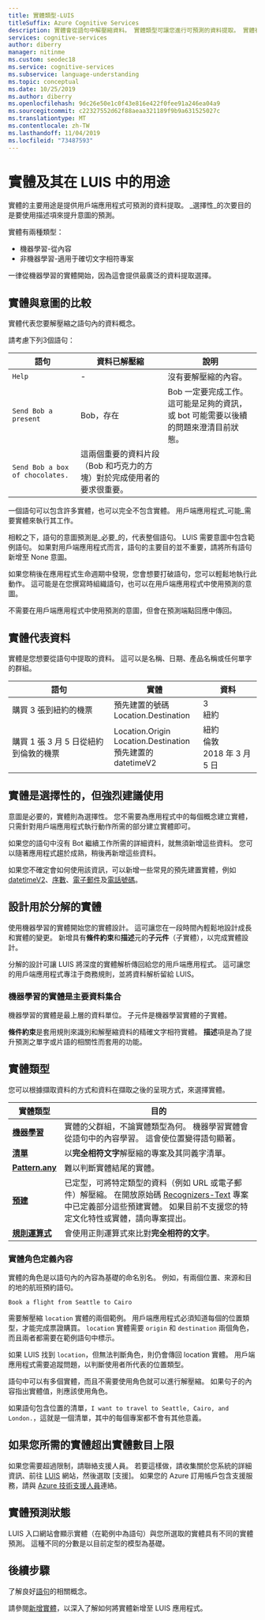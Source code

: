 ```yaml
---
title: 實體類型-LUIS
titleSuffix: Azure Cognitive Services
description: 實體會從語句中解壓縮資料。 實體類型可讓您進行可預測的資料提取。 實體有兩種類型：機器學習和非機器學習。 請務必知道您在語句中使用哪一種類型的實體。
services: cognitive-services
author: diberry
manager: nitinme
ms.custom: seodec18
ms.service: cognitive-services
ms.subservice: language-understanding
ms.topic: conceptual
ms.date: 10/25/2019
ms.author: diberry
ms.openlocfilehash: 9dc26e50e1c0f43e816e422f0fee91a246ea04a9
ms.sourcegitcommit: c22327552d62f88aeaa321189f9b9a631525027c
ms.translationtype: MT
ms.contentlocale: zh-TW
ms.lasthandoff: 11/04/2019
ms.locfileid: "73487593"
---
```

# <a name="entities-and-their-purpose-in-luis"></a>實體及其在 LUIS 中的用途

實體的主要用途是提供用戶端應用程式可預測的資料提取。 _選擇性_的次要目的是要使用描述項來提升意圖的預測。 

實體有兩種類型： 

* 機器學習-從內容
* 非機器學習-適用于確切文字相符專案

一律從機器學習的實體開始，因為這會提供最廣泛的資料提取選擇。

## <a name="entity-compared-to-intent"></a>實體與意圖的比較

實體代表您要解壓縮之語句內的資料概念。 

請考慮下列3個語句：

|語句|資料已解壓縮|說明|
|--|--|--|
|`Help`|-|沒有要解壓縮的內容。|
|`Send Bob a present`|Bob，存在|Bob 一定要完成工作。 這可能是足夠的資訊，或 bot 可能需要以後續的問題來澄清目前狀態。|
|`Send Bob a box of chocolates.`|這兩個重要的資料片段（Bob 和巧克力的方塊）對於完成使用者的要求很重要。|

一個語句可以包含許多實體，也可以完全不包含實體。 用戶端應用程式_可能_需要實體來執行其工作。 

相較之下，語句的意圖預測是_必要_的，代表整個語句。 LUIS 需要意圖中包含範例語句。 如果對用戶端應用程式而言，語句的主要目的並不重要，請將所有語句新增至 None 意圖。 

如果您稍後在應用程式生命週期中發現，您會想要打破語句，您可以輕鬆地執行此動作。 這可能是在您撰寫時組織語句，也可以在用戶端應用程式中使用預測的意圖。 

不需要在用戶端應用程式中使用預測的意圖，但會在預測端點回應中傳回。

## <a name="entities-represent-data"></a>實體代表資料

實體是您想要從語句中提取的資料。 這可以是名稱、日期、產品名稱或任何單字的群組。 

|語句|實體|資料|
|--|--|--|
|購買 3 張到紐約的機票|預先建置的號碼<br>Location.Destination|3<br>紐約|
|購買 1 張 3 月 5 日從紐約到倫敦的機票|Location.Origin<br>Location.Destination<br>預先建置的 datetimeV2|紐約<br>倫敦<br>2018 年 3 月 5 日|

## <a name="entities-are-optional-but-highly-recommended"></a>實體是選擇性的，但強烈建議使用

意圖是必要的，實體則為選擇性。 您不需要為應用程式中的每個概念建立實體，只需針對用戶端應用程式執行動作所需的部分建立實體即可。 

如果您的語句中沒有 Bot 繼續工作所需的詳細資料，就無須新增這些資料。 您可以隨著應用程式趨於成熟，稍後再新增這些資料。 

如果您不確定會如何使用該資訊，可以新增一些常見的預先建置實體，例如 [datetimeV2](luis-reference-prebuilt-datetimev2.md)、[序數](luis-reference-prebuilt-ordinal.md)、[電子郵件](luis-reference-prebuilt-email.md)及[電話號碼](luis-reference-prebuilt-phonenumber.md)。

## <a name="design-entities-for-decomposition"></a>設計用於分解的實體

使用機器學習的實體開始您的實體設計。 這可讓您在一段時間內輕鬆地設計成長和實體的變更。 新增具有**條件約束**和**描述**元的**子元件**（子實體），以完成實體設計。 

分解的設計可讓 LUIS 將深度的實體解析傳回給您的用戶端應用程式。 這可讓您的用戶端應用程式專注于商務規則，並將資料解析留給 LUIS。

### <a name="machine-learned-entities-are-primary-data-collections"></a>機器學習的實體是主要資料集合

機器學習的實體是最上層的資料單位。 子元件是機器學習實體的子實體。 

**條件約束**是套用規則來識別和解壓縮資料的精確文字相符實體。 **描述**項是為了提升預測之單字或片語的相關性而套用的功能。

<a name="composite-entity"></a>
<a name="list-entity"></a>
<a name="patternany-entity"></a>
<a name="prebuilt-entity"></a>
<a name="regular-expression-entity"></a>
<a name="simple-entity"></a>

## <a name="types-of-entities"></a>實體類型

您可以根據擷取資料的方式和資料在擷取之後的呈現方式，來選擇實體。

|實體類型|目的|
|--|--|
|[**機器學習**](#composite-entity)|實體的父群組，不論實體類型為何。 機器學習實體會從語句中的內容學習。 這會使位置變得語句顯著。 |
|[**清單**](#list-entity)|以**完全相符文字**解壓縮的專案及其同義字清單。|
|[**Pattern.any**](#patternany-entity)|難以判斷實體結尾的實體。 |
|[**預建**](#prebuilt-entity)|已定型，可將特定類型的資料（例如 URL 或電子郵件）解壓縮。 在開放原始碼 [Recognizers-Text](https://github.com/Microsoft/Recognizers-Text) 專案中已定義部分這些預建實體。 如果目前不支援您的特定文化特性或實體，請向專案提出。|
|[**規則運算式**](#regular-expression-entity)|會使用正則運算式來比對**完全相符的文字**。|

### <a name="entity-role-defines-context"></a>實體角色定義內容

實體的角色是以語句內的內容為基礎的命名別名。 例如，有兩個位置、來源和目的地的航班預約語句。

`Book a flight from Seattle to Cairo`

需要解壓縮 `location` 實體的兩個範例。 用戶端應用程式必須知道每個的位置類型，才能完成票證購買。 `location` 實體需要 `origin` 和 `destination` 兩個角色，而且兩者都需要在範例語句中標示。 

如果 LUIS 找到 `location`，但無法判斷角色，則仍會傳回 location 實體。 用戶端應用程式需要追蹤問題，以判斷使用者所代表的位置類型。 

語句中可以有多個實體，而且不需要使用角色就可以進行解壓縮。 如果句子的內容指出實體值，則應該使用角色。

如果語句包含位置的清單，`I want to travel to Seattle, Cairo, and London.`，這就是一個清單，其中的每個專案都不會有其他意義。 

## <a name="if-you-need-more-than-the-maximum-number-of-entities"></a>如果您所需的實體超出實體數目上限 

如果您需要超過限制，請聯絡支援人員。 若要這樣做，請收集關於您系統的詳細資訊、前往 [LUIS](luis-reference-regions.md#luis-website) 網站，然後選取 [支援]。 如果您的 Azure 訂用帳戶包含支援服務，請與 [Azure 技術支援人員](https://azure.microsoft.com/support/options/)連絡。 

## <a name="entity-prediction-status"></a>實體預測狀態

LUIS 入口網站會顯示實體（在範例中為語句）與您所選取的實體具有不同的實體預測。 這種不同的分數是以目前定型的模型為基礎。 

## <a name="next-steps"></a>後續步驟

了解良好[語句](luis-concept-utterance.md)的相關概念。 

請參閱[新增實體](luis-how-to-add-entities.md)，以深入了解如何將實體新增至 LUIS 應用程式。
